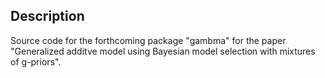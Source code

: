 ## Description

Source code for the forthcoming package "gambma" for the paper "Generalized additve model using Bayesian model selection with mixtures of g-priors".
 